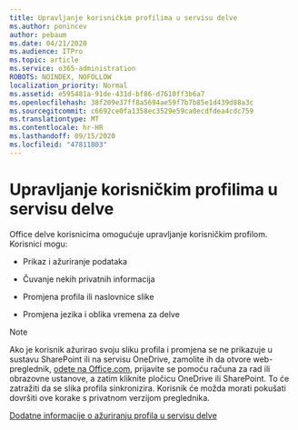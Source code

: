 ```yaml
---
title: Upravljanje korisničkim profilima u servisu delve
ms.author: ponincev
author: pebaum
ms.date: 04/21/2020
ms.audience: ITPro
ms.topic: article
ms.service: o365-administration
ROBOTS: NOINDEX, NOFOLLOW
localization_priority: Normal
ms.assetid: e595481a-91de-431d-bf86-d7610ff3b6a7
ms.openlocfilehash: 38f209e37ff8a5694ae59f7b7b85e1d439d88a3c
ms.sourcegitcommit: c6692ce0fa1358ec3529e59ca0ecdfdea4cdc759
ms.translationtype: MT
ms.contentlocale: hr-HR
ms.lasthandoff: 09/15/2020
ms.locfileid: "47811803"
---
```

# <a name="manage-user-profiles-in-delve"></a>Upravljanje korisničkim profilima u servisu delve

Office delve korisnicima omogućuje upravljanje korisničkim profilom. Korisnici mogu:
  
- Prikaz i ažuriranje podataka
    
- Čuvanje nekih privatnih informacija
    
- Promjena profila ili naslovnice slike
    
- Promjena jezika i oblika vremena za delve
    
> [!NOTE]
> Ako je korisnik ažurirao svoju sliku profila i promjena se ne prikazuje u sustavu SharePoint ili na servisu OneDrive, zamolite ih da otvore web-preglednik, [odete na Office.com](https://www.office.com), prijavite se pomoću računa za rad ili obrazovne ustanove, a zatim kliknite pločicu OneDrive ili SharePoint. To će zatražiti da se slika profila sinkronizira. Korisnik će možda morati pokušati dovršiti ove korake s privatnom verzijom preglednika. 
  
[Dodatne informacije o ažuriranju profila u servisu delve](https://go.microsoft.com/fwlink/?linkid=735070)
  

